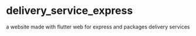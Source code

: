 # delivery_service_express
a website made with flutter web for express and packages delivery services 
